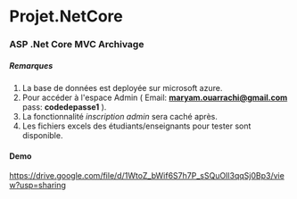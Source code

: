 # Projet.NetCore
### ASP .Net Core MVC Archivage
##### Remarques
1. La base de données est deployée sur microsoft azure.
2. Pour accéder à l'espace Admin ( Email: **maryam.ouarrachi@gmail.com** pass: **codedepasse1** ).
3. La fonctionnalité _inscription admin_ sera caché après.
4. Les fichiers excels des étudiants/enseignants pour tester sont disponible.
#### Demo
https://drive.google.com/file/d/1WtoZ_bWif6S7h7P_sSQuOIl3qqSj0Bp3/view?usp=sharing
